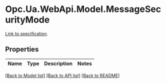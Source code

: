 # Opc.Ua.WebApi.Model.MessageSecurityMode
[Link to specification](https://reference.opcfoundation.org/v105/Core/docs/Part5/12.3.10).

## Properties

Name | Type | Description | Notes
------------ | ------------- | ------------- | -------------

[[Back to Model list]](../README.md#documentation-for-models) [[Back to API list]](../README.md#documentation-for-api-endpoints) [[Back to README]](../README.md)

